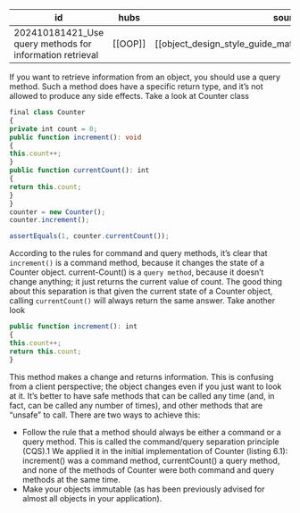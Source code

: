 
| id                                                       | hubs    | source                                                     |
| -------------------------------------------------------- | ------- | ---------------------------------------------------------- |
| 202410181421_Use query methods for information retrieval | [[OOP]] | [[object_design_style_guide_matthias_noback.pdf#page=168]] |
If you want to retrieve information from an object, you should use a query method. Such a method does have a specific return type, and it’s not allowed to produce any side effects.
Take a look at Counter class 
```ts
final class Counter
{
private int count = 0;
public function increment(): void
{
this.count++;
}
public function currentCount(): int
{
return this.count;
}
}
counter = new Counter();
counter.increment();

assertEquals(1, counter.currentCount());
```
According to the rules for command and query methods, it’s clear that `increment()` is a command method, because it changes the state of a Counter object. current-Count() is a `query method`, because it doesn’t change anything; it just returns the current value of count. The good thing about this separation is that given the current state of a Counter object, calling `currentCount()` will always return the same answer.
Take another look
```ts
public function increment(): int
{
this.count++;
return this.count;
}
```
This method makes a change and returns information. This is confusing from a client perspective; the object changes even if you just want to look at it.
It’s better to have safe methods that can be called any time (and, in fact, can be called any number of times), and other methods that are “unsafe” to call. There are two ways to achieve this:
- Follow the rule that a method should always be either a command or a query method. This is called the command/query separation principle (CQS).1 We applied it in the initial implementation of Counter (listing 6.1): increment() was a command method, currentCount() a query method, and none of the methods of Counter were both command and query methods at the same time.
- Make your objects immutable (as has been previously advised for almost all objects in your application).